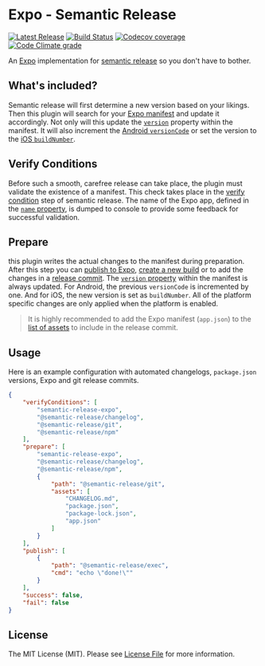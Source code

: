 # Expo - Semantic Release

[![Latest Release](https://img.shields.io/github/release/byCedric/semantic-release-expo/all.svg?style=flat-square)](https://github.com/byCedric/semantic-release-expo/releases)
[![Build Status](https://img.shields.io/travis/byCedric/semantic-release-expo/master.svg?style=flat-square)](https://travis-ci.com/byCedric/semantic-release-expo)
[![Codecov coverage](https://img.shields.io/codecov/c/github/byCedric/semantic-release-expo.svg?style=flat-square)](https://codecov.io/gh/byCedric/semantic-release-expo)
[![Code Climate grade](https://img.shields.io/codeclimate/maintainability/byCedric/semantic-release-expo.svg?style=flat-square)](https://codeclimate.com/github/byCedric/semantic-release-expo)

An [Expo][expo] implementation for [semantic release][semantic-release] so you don't have to bother.

## What's included?

Semantic release will first determine a new version based on your likings. 
Then this plugin will search for your [Expo manifest][expo-manifest] and update it accordingly. 
Not only will this update the [`version`][expo-version] property within the manifest. 
It will also increment the [Android `versionCode`][expo-version-android] or set the version to the [iOS `buildNumber`][expo-version-ios].

## Verify Conditions

Before such a smooth, carefree release can take place, the plugin must validate the existence of a manifest. 
This check takes place in the [verify condition][semantic-release-steps] step of semantic release.
The name of the Expo app, defined in the [`name` property][expo-name], is dumped to console to provide some feedback for successful validation.

## Prepare

this plugin writes the actual changes to the manifest during preparation.
After this step you can [publish to Expo][expo-publish], [create a new build][expo-build] or to add the changes in a [release commit][semantic-release-commit].
The [`version` property][expo-version] within the manifest is always updated. 
For Android, the previous `versionCode` is incremented by one. 
And for iOS, the new version is set as `buildNumber`. 
All of the platform specific changes are only applied when the platform is enabled.

> It is highly recommended to add the Expo manifest (`app.json`) to the [list of assets][semantic-release-assets] to include in the release commit.

## Usage

Here is an example configuration with automated changelogs, `package.json` versions, Expo and git release commits.

```json
{
    "verifyConditions": [
        "semantic-release-expo",
        "@semantic-release/changelog",
        "@semantic-release/git",
        "@semantic-release/npm"
    ],
    "prepare": [
        "semantic-release-expo",
        "@semantic-release/changelog",
        "@semantic-release/npm",
        {
            "path": "@semantic-release/git",
            "assets": [
                "CHANGELOG.md",
                "package.json",
                "package-lock.json",
                "app.json"
            ]
        }
    ],
    "publish": [
        {
            "path": "@semantic-release/exec",
            "cmd": "echo \"done!\""
        }
    ],
    "success": false,
    "fail": false
}
```

## License

The MIT License (MIT). Please see [License File](LICENSE.md) for more information.

[expo]: https://expo.io/
[expo-build]: https://docs.expo.io/versions/latest/distribution/building-standalone-apps
[expo-manifest]: https://docs.expo.io/versions/latest/workflow/configuration
[expo-name]: https://docs.expo.io/versions/latest/workflow/configuration#name
[expo-publish]: https://docs.expo.io/versions/latest/workflow/publishing
[expo-version]: https://docs.expo.io/versions/latest/workflow/configuration#version
[expo-version-android]: https://docs.expo.io/versions/latest/workflow/configuration#android
[expo-version-ios]: https://docs.expo.io/versions/latest/workflow/configuration#ios
[semantic-release]: https://github.com/semantic-release/semantic-release
[semantic-release-assets]: https://github.com/semantic-release/git#assets
[semantic-release-commit]: https://github.com/semantic-release/git#prepare
[semantic-release-steps]: https://github.com/semantic-release/semantic-release#release-steps
